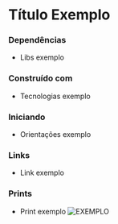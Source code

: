 # Título Exemplo

### Dependências
 - Libs exemplo

### Construído com
 - Tecnologias exemplo
 
 
### Iniciando
- Orientações exemplo
 
 
### Links
 - Link exemplo
 
### Prints
- Print exemplo
![EXEMPLO](https://thumbs.dreamstime.com/b/selo-do-exemplo-28420393.jpg)

